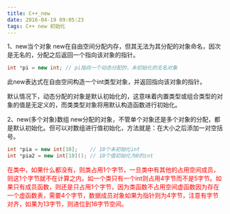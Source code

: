 ```yaml
---
title: C++_new
date: 2016-04-19 09:05:23
tags: C++ new 初始化
---
```

1、new当个对象
new在自由空间分配内存，但其无法为其分配的对象命名，因次是无名的，分配之后返回一个指向该对象的指针。

```cpp
int *pi = new int; // pi指向一个动态分配的，未初始化的无名对象 
```
此new表达式在自由空间构造一个int类型对象，并返回指向该对象的指针。

默认情况下，动态分配的对象是默认初始化的，这意味着内置类型或组合类型的对象的值是无定义的，而类类型对象将用默认构造函数进行初始化。

2、new(多个对象)数组
new分配的对象，不管单个对象还是多个对象的分配，都是默认初始化。但可以对数组进行值初始化，方法就是：在大小之后添加一对空括号。
```cpp
int *pia = new int[10];    // 10个未初始化int
int *pia2 = new int[10](); // 10个值初始化为0的int
```
<font color=red>
在类中，如果什么都没有，则类占用1个字节，一旦类中有其他的占用空间成员，则这1个字节就不在计算之内，如一个类只有一个int则占用4字节而不是5字节。如果只有成员函数，则还是只占用1个字节，因为类函数不占用空间虚函数因为存在一个虚函数表，需要4个字节，数据成员对象如果为指针则为4字节，注意有字节对齐，如果为13字节，则进位到16字节空间。
</font>